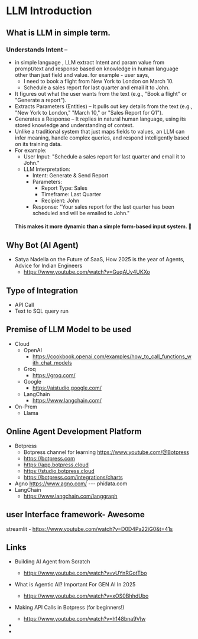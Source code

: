 # LLM Introduction

## What is LLM in simple term.
### Understands Intent – 
  - in simple language , LLM extract Intent and param value from prompt/text and response based on knowledge in human language other than just field and value. for example - user says,
    -   I need to book a flight from New York to London on March 10.
    -   Schedule a sales report for last quarter and email it to John.
  - It figures out what the user wants from the text (e.g., "Book a flight" or "Generate a report").
  - Extracts Parameters (Entities) – It pulls out key details from the text (e.g., "New York to London," "March 10," or "Sales Report for Q1").
  - Generates a Response – It replies in natural human language, using its stored knowledge and understanding of context.
  - Unlike a traditional system that just maps fields to values, an LLM can infer meaning, handle complex queries, and respond intelligently based on its training data.
  - For example:
    - User Input: "Schedule a sales report for last quarter and email it to John."
    - LLM Interpretation:
      - Intent: Generate & Send Report
      - Parameters:
        - Report Type: Sales
        - Timeframe: Last Quarter
        - Recipient: John
      - Response: "Your sales report for the last quarter has been scheduled and will be emailed to John."
    #### This makes it more dynamic than a simple form-based input system. 🚀

## Why Bot (AI Agent)
  - Satya Nadella on the Future of SaaS, How 2025 is the year of Agents, Advice for Indian Engineers
    - https://www.youtube.com/watch?v=GuqAUv4UKXo
## Type of Integration
- API Call
- Text to SQL query run

## Premise of LLM Model to be used
- Cloud
  - OpenAI
    - https://cookbook.openai.com/examples/how_to_call_functions_with_chat_models
  - Groq
    - https://groq.com/
  - Google
    - https://aistudio.google.com/
  - LangChain
    - https://www.langchain.com/
- On-Prem
  - Llama

## Online Agent Development Platform
  - Botpress
    - Botpress channel for learning https://www.youtube.com/@Botpress
    - https://botpress.com
    - https://app.botpress.cloud
    - https://studio.botpress.cloud
    - https://botpress.com/integrations/charts
  - Agno
      https://www.agno.com/ --- phidata.com
  - LangChain
    - https://www.langchain.com/langgraph

## user Interface framework- Awesome
streamlit -
https://www.youtube.com/watch?v=D0D4Pa22iG0&t=41s

## Links
- Building AI Agent from Scratch
  - https://www.youtube.com/watch?v=vUYnRGotTbo
- What is Agentic AI? Important For GEN AI In 2025
  - https://www.youtube.com/watch?v=xOS0BhhdUbo
- Making API Calls in Botpress (for beginners!)
  - https://www.youtube.com/watch?v=h148bna9VIw

- 
- 

